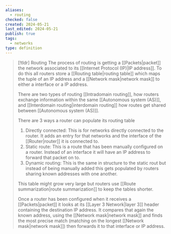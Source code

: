 ```yaml
---
aliases:
  - routing
checked: false
created: 2024-05-21
last_edited: 2024-05-21
publish: true
tags:
  - networks
type: definition
---
```

>[!tldr] Routing
>The process of routing is getting a [[Packets|packet]] the network associated to its [[Internet Protocol (IP)|IP address]]. To do this all routers store a [[Routing table|routing table]] which maps the tuple of an IP address and a [[Network mask|network mask]] to either a interface or a IP address.
>
>There are two types of routing [[Intradomain routing]], how routers exchange information within the same [[Autonomous system (AS)]], and [[Interdomain routing|interdomain routing]] how routes get shared between [[Autonomous system (AS)]]. 
>
>There are 3 ways a router can populate its routing table
>1. Directly connected: This is for networks directly connected to the router. It adds an entry for that networks and the interface of the [[Router|router]] it is connected to.
>2. Static route: This is a route that has been manually configured on a router. Instead of an interface it will have an IP address to forward that packet on to.
>3. Dynamic routing: This is the same in structure to the static rout but instead of being manually added this gets populated by routers sharing known addresses with one another.
>
>This table might grow very large but routers use [[Route summarization|route summarization]] to keep the tables shorter.
>
>Once a router has been configured when it receives a [[Packets|packet]] it looks at its [[Layer 3 Network|layer 3]] header containing the destination IP address. It compares that again the known address, using the [[Network mask|network mask]] and finds the most precise match (matching on the longest [[Network mask|network mask]]) then forwards it to that interface or IP address.

